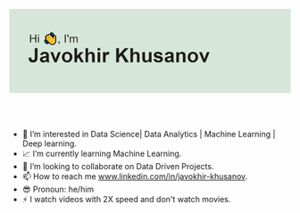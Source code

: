 ![](header.png)

</br>
</br>


- 👀 I’m interested in Data Science| Data Analytics | Machine Learning | Deep learning.
- 📈 I’m currently learning Machine Learning.
- 💼 I’m looking to collaborate on Data Driven Projects.
- 📫 How to reach me  www.linkedin.com/in/javokhir-khusanov.
- 😎 Pronoun: he/him
- ⚡️ I watch videos with 2X speed and don't watch movies.

<!---
Javokheer/Javokheer is a ✨ special ✨ repository because its `README.md` (this file) appears on your GitHub profile.
You can click the Preview link to take a look at your changes.
--->



